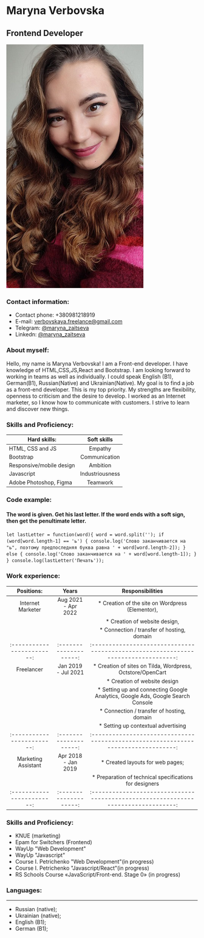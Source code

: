 # Maryna Verbovska

## Frontend Developer

![photo](ava.jpeg "Photo")

### Contact information:

- Contact phone: +380981218919
- E-mail: verbovskaya.freelance@gmail.com
- Telegram: [@maryna_zaitseva](адрес "https://t.me/maryna_zaitseva")
- Linkedn: [@maryna_zaitseva](адрес "https://t.me/maryna_zaitseva")

### About myself:

Hello, my name is Maryna Verbovska! I am a Front-end developer. I have knowledge of HTML,CSS,JS,React and Bootstrap. I am looking forward to working in teams as well as individually. I could speak English (B1), German(B1), Russian(Native) and Ukrainian(Native). My goal is to find a job as a front-end developer. This is my top priority. My strengths are flexibility, openness to criticism and the desire to develop. I worked as an Internet marketer, so I know how to communicate with customers. I strive to learn and discover new things.

### Skills and Proficiency:

| Hard skills:             |   Soft skills   |
| ------------------------ | :-------------: |
| HTML, CSS and JS         |     Empathy     |
| Bootstrap                |  Communication  |
| Responsive/mobile design |    Ambition     |
| Javascript               | Industriousness |
| Adobe Photoshop, Figma   |    Teamwork     |

### Code example:

#### The word is given. Get his last letter. If the word ends with a soft sign, then get the penultimate letter.

`let lastLetter = function(word){
    word = word.split('');
   if (word[word.length-1] == 'ь') {
      console.log('Слово заканчивается на "ь", поэтому предпоследняя буква равна ' + word[word.length-2]);
   } else {
      console.log('Слово заканчивается на ' + word[word.length-1]);
   }
}
console.log(lastLetter('Печать'));
`

### Work experience:

|         Positions:         |         Years          |                                  Responsibilities                                  |
| :------------------------: | :--------------------: | :--------------------------------------------------------------------------------: |
|     Internet Marketer      |  Aug 2021 - Apr 2022   |                 \* Creation of the site on Wordpress (Elementor),                  |
|                            |                        |                           \* Creation of website design,                           |
|                            |                        |                    \* Connection / transfer of hosting, domain                     |
| :------------------------: | :--------------------: | :--------------------------------------------------------------------------------: |
|         Freelancer         |  Jan 2019 - Jul 2021   |            \* Creation of sites on Tilda, Wordpress, Octstore/OpenCart             |
|                            |                        |                           \* Creation of website design                            |
|                            |                        |  \* Setting up and connecting Google Analytics, Google Ads, Google Search Console  |
|                            |                        |                    \* Connection / transfer of hosting, domain                     |
|                            |                        |                        \* Setting up contextual advertising                        |
| :------------------------: | :--------------------: | :--------------------------------------------------------------------------------: |
|    Marketing Assistant     |  Apr 2018 - Jan 2019   |                         \* Created layouts for web pages;                          |
|                            |                        |              \* Preparation of technical specifications for designers              |
| :------------------------: | :--------------------: | :--------------------------------------------------------------------------------: |

### Skills and Proficiency:

- KNUE (marketing)
- Epam for Switchers (Frontend)
- WayUp "Web Development"
- WayUp "Javascript"
- Course I. Petrichenko "Web Development"(in progress)
- Course I. Petrichenko "Javascript/React"(in progress)
- RS Schools Course «JavaScript/Front-end. Stage 0» (in progress)

### Languages:

---

- Russian (native);
- Ukrainian (native);
- English (B1);
- German (B1);
